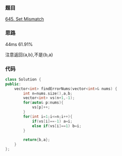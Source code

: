 ### 题目
[645. Set Mismatch](https://leetcode-cn.com/problems/set-mismatch/submissions/)
### 思路
44ms 61.91%

注意返回{a,b},不是{b,a}
### 代码

```c++
class Solution {
public:
    vector<int> findErrorNums(vector<int>& nums) {
        int n=nums.size(),a,b;
        vector<int> vs(n+1,-1);
        for(auto& p:nums){
            vs[p]++;
        }
        for(int i=1;i<=n;i++){
            if(vs[i]==-1) a=i;
            else if(vs[i]==1) b=i;
        }
        
        return{b,a};
    }
};
```
